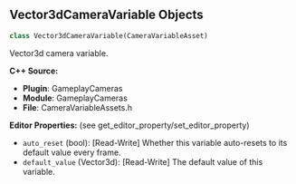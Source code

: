 ## Vector3dCameraVariable Objects

```python
class Vector3dCameraVariable(CameraVariableAsset)
```

Vector3d camera variable.

**C++ Source:**

- **Plugin**: GameplayCameras
- **Module**: GameplayCameras
- **File**: CameraVariableAssets.h

**Editor Properties:** (see get_editor_property/set_editor_property)

- ``auto_reset`` (bool):  [Read-Write] Whether this variable auto-resets to its default value every frame.
- ``default_value`` (Vector3d):  [Read-Write] The default value of this variable.

<a id="unreal.Vector2dCameraVariable"></a>